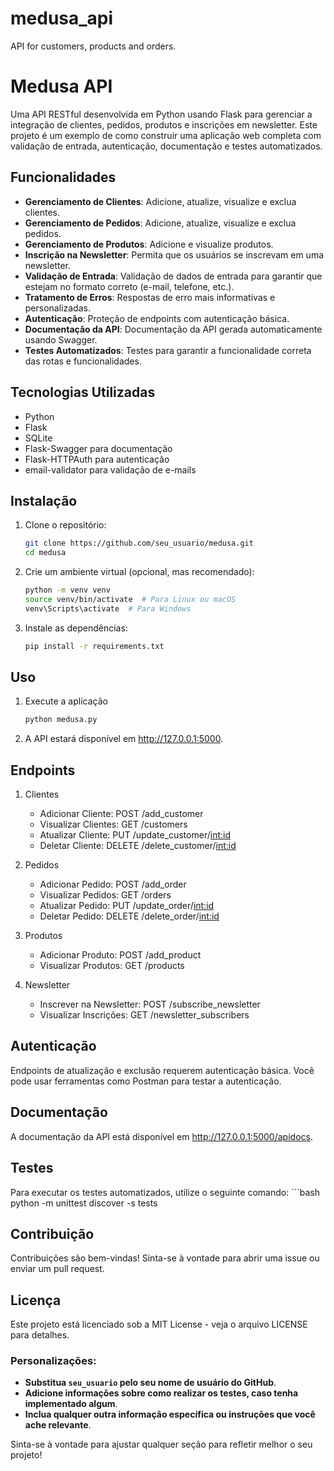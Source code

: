 # medusa_api
API for customers, products and orders.

# Medusa API
Uma API RESTful desenvolvida em Python usando Flask para gerenciar a integração de clientes, pedidos, produtos e inscrições em newsletter. Este projeto é um exemplo de como construir uma aplicação web completa com validação de entrada, autenticação, documentação e testes automatizados.

## Funcionalidades
- **Gerenciamento de Clientes**: Adicione, atualize, visualize e exclua clientes.
- **Gerenciamento de Pedidos**: Adicione, atualize, visualize e exclua pedidos.
- **Gerenciamento de Produtos**: Adicione e visualize produtos.
- **Inscrição na Newsletter**: Permita que os usuários se inscrevam em uma newsletter.
- **Validação de Entrada**: Validação de dados de entrada para garantir que estejam no formato correto (e-mail, telefone, etc.).
- **Tratamento de Erros**: Respostas de erro mais informativas e personalizadas.
- **Autenticação**: Proteção de endpoints com autenticação básica.
- **Documentação da API**: Documentação da API gerada automaticamente usando Swagger.
- **Testes Automatizados**: Testes para garantir a funcionalidade correta das rotas e funcionalidades.

## Tecnologias Utilizadas
- Python
- Flask
- SQLite
- Flask-Swagger para documentação
- Flask-HTTPAuth para autenticação
- email-validator para validação de e-mails

## Instalação

1. Clone o repositório:
   ```bash
   git clone https://github.com/seu_usuario/medusa.git
   cd medusa

2. Crie um ambiente virtual (opcional, mas recomendado):
    ```bash
    python -m venv venv
    source venv/bin/activate  # Para Linux ou macOS
    venv\Scripts\activate  # Para Windows

3. Instale as dependências:
    ```bash
    pip install -r requirements.txt

## Uso
1. Execute a aplicação
    ```bash
    python medusa.py

2. A API estará disponível em http://127.0.0.1:5000.

## Endpoints
1. Clientes
    - Adicionar Cliente: POST /add_customer
    - Visualizar Clientes: GET /customers
    - Atualizar Cliente: PUT /update_customer/<int:id>
    - Deletar Cliente: DELETE /delete_customer/<int:id>

2. Pedidos
    - Adicionar Pedido: POST /add_order
    - Visualizar Pedidos: GET /orders
    - Atualizar Pedido: PUT /update_order/<int:id>
    - Deletar Pedido: DELETE /delete_order/<int:id>

3. Produtos
    - Adicionar Produto: POST /add_product
    - Visualizar Produtos: GET /products

4. Newsletter
    - Inscrever na Newsletter: POST /subscribe_newsletter
    - Visualizar Inscrições: GET /newsletter_subscribers

## Autenticação
Endpoints de atualização e exclusão requerem autenticação básica. Você pode usar ferramentas como Postman para testar a autenticação.

## Documentação
A documentação da API está disponível em http://127.0.0.1:5000/apidocs.

## Testes
Para executar os testes automatizados, utilize o seguinte comando:
    ```bash
    python -m unittest discover -s tests

## Contribuição
Contribuições são bem-vindas! Sinta-se à vontade para abrir uma issue ou enviar um pull request.

## Licença
Este projeto está licenciado sob a MIT License - veja o arquivo LICENSE para detalhes.


### Personalizações:
- **Substitua `seu_usuario` pelo seu nome de usuário do GitHub**.
- **Adicione informações sobre como realizar os testes, caso tenha implementado algum**.
- **Inclua qualquer outra informação específica ou instruções que você ache relevante**. 

Sinta-se à vontade para ajustar qualquer seção para refletir melhor o seu projeto!
